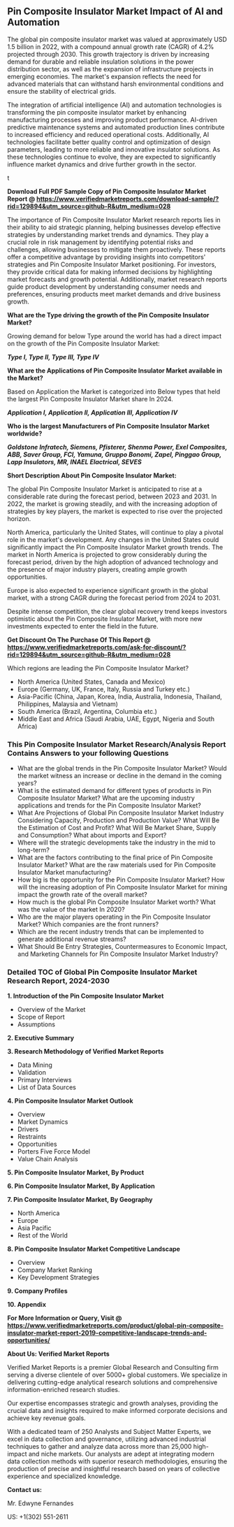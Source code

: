 <h2>Pin Composite Insulator Market Impact of AI and Automation</h2><p>The global pin composite insulator market was valued at approximately USD 1.5 billion in 2022, with a compound annual growth rate (CAGR) of 4.2% projected through 2030. This growth trajectory is driven by increasing demand for durable and reliable insulation solutions in the power distribution sector, as well as the expansion of infrastructure projects in emerging economies. The market's expansion reflects the need for advanced materials that can withstand harsh environmental conditions and ensure the stability of electrical grids.</p><p>The integration of artificial intelligence (AI) and automation technologies is transforming the pin composite insulator market by enhancing manufacturing processes and improving product performance. AI-driven predictive maintenance systems and automated production lines contribute to increased efficiency and reduced operational costs. Additionally, AI technologies facilitate better quality control and optimization of design parameters, leading to more reliable and innovative insulator solutions. As these technologies continue to evolve, they are expected to significantly influence market dynamics and drive further growth in the sector.</p>t</p><p id="" class=""><strong>Download Full PDF Sample Copy of Pin Composite Insulator Market Report @ <a href="https://www.verifiedmarketreports.com/download-sample/?rid=129894&utm_source=github-R&utm_medium=028" target="_blank">https://www.verifiedmarketreports.com/download-sample/?rid=129894&utm_source=github-R&utm_medium=028</a></strong></p><p>The importance of&nbsp;Pin Composite Insulator Market research reports lies in their ability to aid strategic planning, helping businesses develop effective strategies by understanding market trends and dynamics. They play a crucial role in risk management by identifying potential risks and challenges, allowing businesses to mitigate them proactively. These reports offer a competitive advantage by providing insights into competitors' strategies and Pin Composite Insulator Market positioning. For investors, they provide critical data for making informed decisions by highlighting market forecasts and growth potential. Additionally, market research reports guide product development by understanding consumer needs and preferences, ensuring products meet market demands and drive business growth.</p><p><strong>What are the&nbsp;Type driving the growth of the Pin Composite Insulator Market?</strong></p><p id="" class="">Growing demand for below Type around the world has had a direct impact on the growth of the Pin Composite Insulator Market:</p><em><strong>Type I, Type II, Type III, Type IV</strong></em></p><strong>What are the&nbsp;Applications&nbsp;of Pin Composite Insulator Market available in the Market?</strong></p><p id="" class="">Based on Application the Market is categorized into Below types that held the largest Pin Composite Insulator Market share In 2024.</p><em><strong>Application I, Application II, Application III, Application IV</strong></em></p><strong>Who is the largest Manufacturers of Pin Composite Insulator Market worldwide?</strong></p><p><em><strong>Goldstone Infratech, Siemens, Pfisterer, Shenma Power, Exel Composites, ABB, Saver Group, FCI, Yamuna, Gruppo Bonomi, Zapel, Pinggao Group, Lapp Insulators, MR, INAEL Elactrical, SEVES</strong></em></p><p id="" class=""><strong>Short Description About Pin Composite Insulator Market:</strong></p><p>The global Pin Composite Insulator Market is anticipated to rise at a considerable rate during the forecast period, between 2023 and 2031. In 2022, the market is growing steadily, and with the increasing adoption of strategies by key players, the market is expected to rise over the projected horizon.</p><p>North America, particularly the United States, will continue to play a pivotal role in the market's development. Any changes in the United States could significantly impact the Pin Composite Insulator Market growth trends. The market in North America is projected to grow considerably during the forecast period, driven by the high adoption of advanced technology and the presence of major industry players, creating ample growth opportunities.</p><p>Europe is also expected to experience significant growth in the global market, with a strong CAGR during the forecast period from 2024 to 2031.</p><p>Despite intense competition, the clear global recovery trend keeps investors optimistic about the Pin Composite Insulator Market, with more new investments expected to enter the field in the future.</p><p id="" class=""><strong>Get Discount On The Purchase Of This Report @ <a href="https://www.verifiedmarketreports.com/ask-for-discount/?rid=129894&utm_source=github-R&utm_medium=028" target="_blank">https://www.verifiedmarketreports.com/ask-for-discount/?rid=129894&utm_source=github-R&utm_medium=028</a></strong></p>Which regions are leading the Pin Composite Insulator Market?</p><ul><li>North America (United States, Canada and Mexico)</li><li>Europe (Germany, UK, France, Italy, Russia and Turkey etc.)</li><li>Asia-Pacific (China, Japan, Korea, India, Australia, Indonesia, Thailand, Philippines, Malaysia and Vietnam)</li><li>South America (Brazil, Argentina, Columbia etc.)</li><li>Middle East and Africa (Saudi Arabia, UAE, Egypt, Nigeria and South Africa)</li></ul><h3 id="" class="">This Pin Composite Insulator Market Research/Analysis Report Contains Answers to your following Questions</h3><ul><li>What are the global trends in the Pin Composite Insulator Market? Would the market witness an increase or decline in the demand in the coming years?</li><li>What is the estimated demand for different types of products in Pin Composite Insulator Market? What are the upcoming industry applications and trends for the Pin Composite Insulator Market?</li><li>What Are Projections of Global Pin Composite Insulator Market Industry Considering Capacity, Production and Production Value? What Will Be the Estimation of Cost and Profit? What Will Be Market Share, Supply and Consumption? What about imports and Export?</li><li>Where will the strategic developments take the industry in the mid to long-term?</li><li>What are the factors contributing to the final price of Pin Composite Insulator Market? What are the raw materials used for Pin Composite Insulator Market manufacturing?</li><li>How big is the opportunity for the Pin Composite Insulator Market? How will the increasing adoption of Pin Composite Insulator Market for mining impact the growth rate of the overall market?</li><li>How much is the global Pin Composite Insulator Market worth? What was the value of the market In 2020?</li><li>Who are the major players operating in the Pin Composite Insulator Market? Which companies are the front runners?</li><li>Which are the recent industry trends that can be implemented to generate additional revenue streams?</li><li>What Should Be Entry Strategies, Countermeasures to Economic Impact, and Marketing Channels for Pin Composite Insulator Market Industry?</li></ul><h3 id="" class="">Detailed TOC of Global Pin Composite Insulator Market Research Report, 2024-2030</h3><p id="" class=""><strong>1. Introduction of the Pin Composite Insulator Market</strong></p><ul><li>Overview of the Market</li><li>Scope of Report</li><li>Assumptions</li></ul><p id="" class=""><strong>2. Executive Summary</strong></p><p id="" class=""><strong>3. Research Methodology of Verified Market Reports</strong></p><ul><li>Data Mining</li><li>Validation</li><li>Primary Interviews</li><li>List of Data Sources</li></ul><p id="" class=""><strong>4. Pin Composite Insulator Market Outlook</strong></p><ul><li>Overview</li><li>Market Dynamics</li><li>Drivers</li><li>Restraints</li><li>Opportunities</li><li>Porters Five Force Model</li><li>Value Chain Analysis</li></ul><p id="" class=""><strong>5. Pin Composite Insulator Market, By Product</strong></p><p id="" class=""><strong>6. Pin Composite Insulator Market, By Application</strong></p><p id="" class=""><strong>7. Pin Composite Insulator Market, By Geography</strong></p><ul><li>North America</li><li>Europe</li><li>Asia Pacific</li><li>Rest of the World</li></ul><p id="" class=""><strong>8. Pin Composite Insulator Market Competitive Landscape</strong></p><ul><li>Overview</li><li>Company Market Ranking</li><li>Key Development Strategies</li></ul><p id="" class=""><strong>9. Company Profiles</strong></p><p id="" class=""><strong>10. Appendix</strong></p><p id="" class=""><strong>For More Information or Query, Visit @ <a href="https://www.verifiedmarketreports.com/product/global-pin-composite-insulator-market-report-2019-competitive-landscape-trends-and-opportunities/" target="_blank">https://www.verifiedmarketreports.com/product/global-pin-composite-insulator-market-report-2019-competitive-landscape-trends-and-opportunities/</a></strong></p><p id="" class=""><strong>About Us: Verified Market Reports</strong></p><p id="" class="">Verified Market Reports is a premier Global Research and Consulting firm serving a diverse clientele of over 5000+ global customers. We specialize in delivering cutting-edge analytical research solutions and comprehensive information-enriched research studies.</p><p id="" class="">Our expertise encompasses strategic and growth analyses, providing the crucial data and insights required to make informed corporate decisions and achieve key revenue goals.</p><p id="" class="">With a dedicated team of 250 Analysts and Subject Matter Experts, we excel in data collection and governance, utilizing advanced industrial techniques to gather and analyze data across more than 25,000 high-impact and niche markets. Our analysts are adept at integrating modern data collection methods with superior research methodologies, ensuring the production of precise and insightful research based on years of collective experience and specialized knowledge.</p><p id="" class=""><strong>Contact us:</strong></p><p id="" class="">Mr. Edwyne Fernandes</p><p id="" class="">US: +1(302) 551-2611</p>